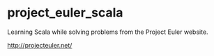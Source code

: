 project_euler_scala
===================
Learning Scala while solving problems from the Project Euler website.

http://projecteuler.net/

